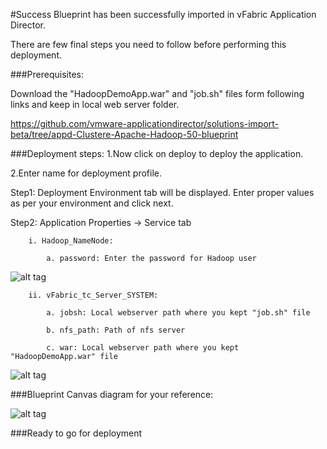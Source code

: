 #Success
Blueprint has been successfully imported in vFabric Application Director. 

There are  few final steps you need to follow before performing this deployment.

###Prerequisites:

Download the "HadoopDemoApp.war" and "job.sh" files form following links and keep in local web server folder.

https://github.com/vmware-applicationdirector/solutions-import-beta/tree/appd-Clustere-Apache-Hadoop-50-blueprint

###Deployment steps:
1.Now click on deploy to deploy the application.

2.Enter name for deployment profile.

Step1: Deployment Environment tab will be displayed. Enter proper values as per your environment and click next.


Step2: Application Properties -> Service tab

		i. Hadoop_NameNode:
	
			a. password: Enter the password for Hadoop user

![alt tag](https://raw.github.com/vmware-applicationdirector/solutions-import-nitro/appd-Clustere-Apache-Hadoop-50-blueprint/AfterDeployment-Step1.jpg)

		
		ii. vFabric_tc_Server_SYSTEM:
	
			a. jobsh: Local webserver path where you kept "job.sh" file 
		
			b. nfs_path: Path of nfs server
		
			c. war: Local webserver path where you kept "HadoopDemoApp.war" file
	
![alt tag](https://raw.github.com/vmware-applicationdirector/solutions-import-nitro/appd-Clustere-Apache-Hadoop-50-blueprint/AfterDeployment-Step2.jpg)
	
###Blueprint Canvas diagram for your reference: 

![alt tag](https://raw.github.com/vmware-applicationdirector/solutions-import-nitro/appd-Clustere-Apache-Hadoop-50-blueprint/Hadoop-Canvas-Diagram.png)

###Ready to go for deployment







 








